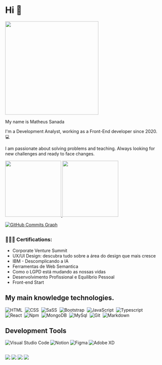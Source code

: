 # Hi 👋

<img align="center" width="300" src="https://i2.wp.com/allhtaccess.info/wp-content/uploads/2018/03/programming.gif?fit=1281%2C716&ssl=1" />


My name is Matheus Sanada

I'm a Development Analyst, working as a Front-End developer since 2020. 💻

I am passionate about solving problems and teaching. Always looking for new challenges and ready to face changes.

<div align="left">
  <a href="https://github.com/matheus-sanada">
  <img height="180em" src="https://github-readme-stats.vercel.app/api?username=matheus-sanada&show_icons=true&theme=dracula&include_all_commits=true&count_private=true"/>
  <img height="180em" src="https://github-readme-stats.vercel.app/api/top-langs/?username=Matheus-Sanada&layout=compact&langs_count=7&theme=dracula"/>
</div>

<a href="http://www.github.com/Matheus-Sanada"><img src="https://activity-graph.herokuapp.com/graph?username=Matheus-Sanada&bg_color=1c1917&color=ffffff&line=0891b2&point=ffffff&area_color=1c1917&area=true&hide_border=true&custom_title=GitHub%20Commits%20Graph" alt="GitHub Commits Graph" /></a>
  
</div>
 
  ##
  
   <div>
  
### 👨🏼‍🏫 Certifications:
- Corporate Venture Summit
- UX/UI Design: descubra tudo
sobre a área do design que mais cresce
- IBM - Descomplicando a IA
- Ferramentas de Web Semantica
- Como o LGPD está mudando as nossas vidas
- Desenvolvimento Profissional e Equilíbrio Pessoal
- Front-end Start
  
</div>

##

  ## My main knowledge technologies.
  
  <div>
    
  ![HTML](https://img.shields.io/badge/-HTML-05122A?style=flat&logo=HTML5)&nbsp;
  ![CSS](https://img.shields.io/badge/-CSS-05122A?style=flat&logo=CSS3&logoColor=1572B6)&nbsp;
  ![SaSS](https://img.shields.io/badge/-SaSS-05122A?style=flat&logo=SaSS)&nbsp;
  ![Bootstrap](https://img.shields.io/badge/-Bootstrap-05122A?style=flat&logo=Bootstrap)&nbsp;
  ![JavaScript](https://img.shields.io/badge/-JavaScript-05122A?style=flat&logo=javascript)&nbsp;
  ![Typescript](https://img.shields.io/badge/-Typescript-05122A?style=flat&logo=Typescript)&nbsp;
  ![React](https://img.shields.io/badge/-React-05122A?style=flat&logo=React)&nbsp;
  ![Npm](https://img.shields.io/badge/-Npm-05122A?style=flat&logo=Npm)&nbsp;
  ![MongoDB](https://img.shields.io/badge/-MongoDB-05122A?style=flat&logo=MongoDB)&nbsp;
  ![MySql](https://img.shields.io/badge/-MySQL-05122A?style=flat&logo=MySQL)&nbsp;
  ![Git](https://img.shields.io/badge/-Git-05122A?style=flat&logo=git)&nbsp;
  ![Markdown](https://img.shields.io/badge/-Markdown-05122A?style=flat&logo=markdown)&nbsp;
  
   

  </div>
  
  ##
  
  <div>
  
  ## Development Tools

  ![Visual Studio Code](https://img.shields.io/badge/-Visual%20Studio%20Code-333333?style=flat&logo=visual-studio-code&logoColor=007ACC)
  ![Notion](https://img.shields.io/badge/-Notion-333333?style=flat&logo=notion&logoColor=FFFF)
  ![Figma](https://img.shields.io/badge/-Figma-333333?style=flat&logo=figma&logoColor=007ACC)
  ![Adobe XD](https://img.shields.io/badge/-Adobe%20XD-333333?style=flat&logo=adobe-xd&logoColor=007ACC)
  
  </div>
 

##
 
<div> 
  <a href="https://instagram.com/fcknsanada" target="_blank"><img src="https://img.shields.io/badge/-Instagram-%23E4405F?style=for-the-badge&logo=instagram&logoColor=white" target="_blank"></a> 
  <a href = "mailto: contatomatheussanada@outlook.com"><img src="https://img.shields.io/badge/-Gmail-%23333?style=for-the-badge&logo=gmail&logoColor=white" target="_blank"></a> 
  <a href="https://www.linkedin.com/in/matheus-sanada-45875016a" target="_blank"><img src="https://img.shields.io/badge/-LinkedIn-%230077B5?style=for-the-badge&logo=linkedin&logoColor=white" target="_blank"></a> 
  <a href="https://api.whatsapp.com/send?phone=5511940135094" target="_blank"><img src="https://img.shields.io/badge/-Whatsapp-%230077B5?style=for-the-badge&logo=Whatsapp&logoColor=green" target="_blank"></a> 
 
</div>
